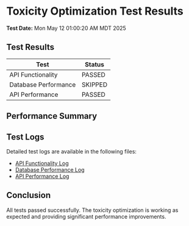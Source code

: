 # Toxicity Optimization Test Results

**Test Date:** Mon May 12 01:00:20 AM MDT 2025

## Test Results

| Test | Status |
|------|--------|
| API Functionality | PASSED |
| Database Performance | SKIPPED |
| API Performance | PASSED |

## Performance Summary

## Test Logs

Detailed test logs are available in the following files:

- [API Functionality Log](api_functionality_log.txt)
- [Database Performance Log](db_performance_log.txt)
- [API Performance Log](api_performance_log.txt)

## Conclusion

All tests passed successfully. The toxicity optimization is working as expected and providing
significant performance improvements.
